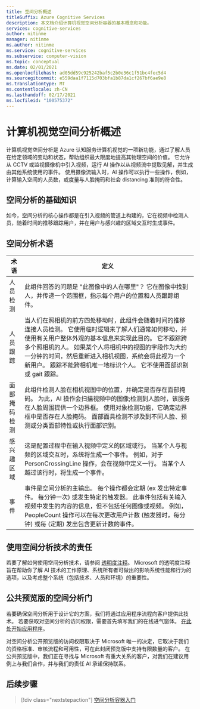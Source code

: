 ```yaml
---
title: 空间分析概述
titleSuffix: Azure Cognitive Services
description: 本文档介绍计算机视觉空间分析容器的基本概念和功能。
services: cognitive-services
author: nitinme
manager: nitinme
ms.author: nitinme
ms.service: cognitive-services
ms.subservice: computer-vision
ms.topic: conceptual
ms.date: 02/01/2021
ms.openlocfilehash: ad05dd59c925242baf5c2b0e36c1f51bc4fec5d4
ms.sourcegitcommit: e559daa1f7115d703bfa1b87da1cf267bf6ae9e8
ms.translationtype: MT
ms.contentlocale: zh-CN
ms.lasthandoff: 02/17/2021
ms.locfileid: "100575372"
---
```

# <a name="overview-of-computer-vision-spatial-analysis"></a>计算机视觉空间分析概述

计算机视觉空间分析是 Azure 认知服务计算机视觉的一项新功能，通过了解人员在给定领域的变动和状态，帮助组织最大限度地提高其物理空间的价值。 它允许从 CCTV 或监视摄像机中引入视频，运行 AI 操作以从视频流中提取见解，并生成由其他系统使用的事件。 使用摄像流输入时，AI 操作可以执行一些操作，例如，计算输入空间的人员数，或度量与人脸掩码和社会 distancing 准则的符合性。

## <a name="the-basics-of-spatial-analysis"></a>空间分析的基础知识

如今，空间分析的核心操作都是在引入视频的管道上构建的，它在视频中检测人员，随着时间的推移跟踪用户，并在用户与感兴趣的区域交互时生成事件。

## <a name="spatial-analysis-terms"></a>空间分析术语

| 术语 | 定义 |
|------|------------|
| 人员检测 | 此组件回答的问题是 "此图像中的人在哪里"？ 它在图像中找到人，并传递一个范围框，指示每个用户的位置和人员跟踪组件。 |
| 人员跟踪 | 当人们在照相机的前方四处移动时，此组件会随着时间的推移连接人员检测。 它使用临时逻辑来了解人们通常如何移动，并使用有关用户整体外观的基本信息来实现此目的。 它不跟踪跨多个照相机的人。 如果某个人将相机中的视图的字段作为大约一分钟的时间，然后重新进入相机视图，系统会将此视为一个新用户。 跟踪不能跨相机唯一地标识个人。 它不使用面部识别或 gait 跟踪。 |
| 面部掩码检测 | 此组件检测人脸在相机视图中的位置，并确定是否存在面部掩码。 为此，AI 操作会扫描视频中的图像;检测到人脸时，该服务在人脸周围提供一个边界框。 使用对象检测功能，它确定边界框中是否存在人脸掩码。 面部面具检测不涉及到不同人脸、预测或分类面部特性或执行面部识别。 |
| 感兴趣区域 | 这是配置过程中在输入视频中定义的区域或行。 当某个人与视频的区域交互时，系统将生成一个事件。 例如，对于 PersonCrossingLine 操作，会在视频中定义一行。 当某个人越过该行时，将生成一个事件。 |
| 事件 | 事件是空间分析的主输出。 每个操作都会定期 (ex 发出特定事件。 每分钟一次) 或发生特定的触发器。 此事件包括有关输入视频中发生的内容的信息，但不包括任何图像或视频。 例如，PeopleCount 操作可以在每次更改用户计数 (触发器时，每分钟) 或每 (定期) 发出包含更新计数的事件。 |

## <a name="responsible-use-of-spatial-analysis-technology"></a>使用空间分析技术的责任

若要了解如何使用空间分析技术，请参阅 [透明度注释](/legal/cognitive-services/computer-vision/transparency-note-spatial-analysis?context=%2fazure%2fcognitive-services%2fComputer-vision%2fcontext%2fcontext)。 Microsoft 的透明度注释旨在帮助你了解 AI 技术的工作原理、系统所有者可做出的影响系统性能和行为的选项，以及考虑整个系统（包括技术、人员和环境）的重要性。

## <a name="spatial-analysis-gating-for-public-preview"></a>公共预览版的空间分析门

若要确保空间分析用于设计它的方案，我们将通过应用程序流程向客户提供此技术。 若要获取对空间分析的访问权限，需要首先填写我们的在线进气窗体。 [在此处开始应用程序](https://forms.office.com/Pages/ResponsePage.aspx?id=v4j5cvGGr0GRqy180BHbRyQZ7B8Cg2FEjpibPziwPcZUNlQ4SEVORFVLTjlBSzNLRlo0UzRRVVNPVy4u)。

对空间分析公开预览版的访问权限取决于 Microsoft 唯一的决定，它取决于我们的资格标准、审核流程和可用性，可在此封闭预览版中支持有限数量的客户。 在公共预览版中，我们正在寻找与 Microsoft 有重大关系的客户，对我们在建议用例上与我们合作，并与我们的责任 AI 承诺保持联系。

## <a name="next-steps"></a>后续步骤

> [!div class="nextstepaction"]
> [空间分析容器入门](spatial-analysis-container.md)